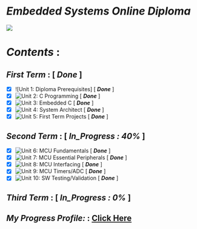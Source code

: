 # ***Embedded Systems Online Diploma***
![](https://user-images.githubusercontent.com/83795307/162638319-c9e93310-1390-4fad-8d5b-cbdae029b137.jpg)

# ***Contents*** :

## ***First Term*** : [ ***Done*** ] 
 - [x] ![Unit 1: Diploma Prerequisites] [ ***Done*** ] 
 - [x] ![Unit 2: C Programming](https://github.com/Youssef1502/Master_Embedded_Systems/tree/main/Unit%202%20-%20C%20Programming) [ ***Done*** ]
 - [x] ![Unit 3: Embedded C](https://github.com/Youssef1502/Master_Embedded_Systems/tree/main/Unit%203%20-%20Embedded%20C) [ ***Done*** ] 
 - [x] ![Unit 4: System Architect](https://github.com/Youssef1502/Master_Embedded_Systems/tree/main/Unit%204%20-%20System%20Architect) [ ***Done*** ] 
 - [x] ![Unit 5: First Term Projects](https://github.com/Youssef1502/Master_Embedded_Systems/tree/main/Unit%205%20-%20First%20Term%20(%20Projects%20)) [ ***Done*** ] 

## ***Second Term*** :   [ ***In_Progress : 40%*** ]
 - [x] ![Unit 6: MCU Fundamentals](https://github.com/Youssef1502/Master_Embedded_Systems/tree/main/Unit%206%20-%20Micro-controller%20Arch) [ ***Done*** ] 
 - [x] ![Unit 7: MCU Essential Peripherals](https://github.com/Youssef1502/Master_Embedded_Systems/tree/main/Unit%207%20-%20(MCU%20Essential%20Peripherals%20)) [ ***Done*** ] 
 - [x] ![Unit 8: MCU Interfacing](https://github.com/Youssef1502/Master_Embedded_Systems/tree/main/Unit%208%20-%20MCU%20Interfacing) [ ***Done*** ]
 - [x] ![Unit 9: MCU Timers/ADC](https://github.com/Youssef1502/Master_Embedded_Systems/tree/main/Unit%209%20-%20(MCU%20Timers%20ADC)) [ ***Done*** ]
 - [x] ![Unit 10: SW Testing/Validation]() [ ***Done*** ]

## ***Third Term*** :   [ ***In_Progress : 0%*** ]


## ***My Progress Profile:*** : [Click Here](https://www.learn-in-depth.com/online-diploma/youssefadel1502@gmail.com)

